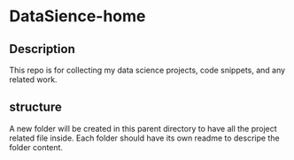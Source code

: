 # DataSience-home

## Description
This repo is for collecting my data science projects, code snippets, and any related work.

## structure
A new folder will be created in this parent directory to have all the project related file inside. Each folder should have its own readme to descripe the folder content.
